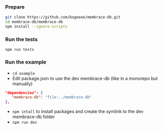 ### Prepare

```bash
git clone https://github.com/bogeeee/membrace-db.git
cd membrace-db/membrace-db
npm install --ignore-scripts
```


### Run the tests

`npm run tests`


### Run the example
- `cd example`
- Edit package.json to use the dev membrace-db (like in a monorepo but manually)
````json
"dependencies": {
   "membrace-db": "file:../membrace-db"
},
````
- `npm intall` to install packages and create the symlink to the dev membrace-db folder
- `npm run dev`